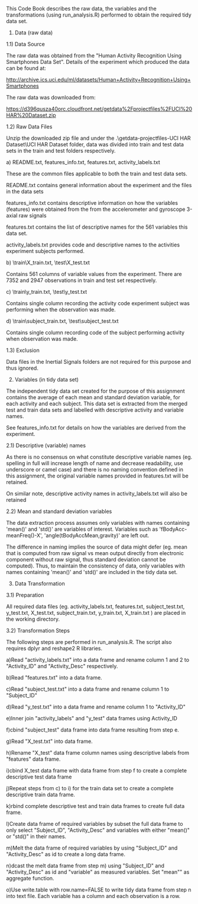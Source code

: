 This Code Book describes the raw data, the variables and the transformations (using run_analysis.R) performed to obtain the required tidy data set.

1) Data (raw data)

1.1) Data Source

The raw data was obtained from the "Human Activity Recognition Using Smartphones Data Set". Details of the experiment which produced the data can be found at:

http://archive.ics.uci.edu/ml/datasets/Human+Activity+Recognition+Using+Smartphones

The raw data was downloaded from:

https://d396qusza40orc.cloudfront.net/getdata%2Fprojectfiles%2FUCI%20HAR%20Dataset.zip

1.2) Raw Data Files

Unzip the downloaded zip file and under the .\getdata-projectfiles-UCI HAR Dataset\UCI HAR Dataset folder, data was divided into train and test data sets in the train and test folders respectively.

a) README.txt, features_info.txt, features.txt, activity_labels.txt

These are the common files applicable to both the train and test data sets.

README.txt contains general information about the experiment and the files in the data sets

features_info.txt contains descriptive information on how the variables (features) were obtained from the from the accelerometer and gyroscope 3-axial raw signals

features.txt contains the list of descriptive names for the 561 variables this data set.

activity_labels.txt provides code and descriptive names to the activities experiment subjects performed.

b) \train\X_train.txt, \test\X_test.txt

Contains 561 columns of variable values from the experiment. There are 7352 and 2947 observations in train and test set respectively.

c) \train\y_train.txt, \test\y_test.txt

Contains single column recording the activity code experiment subject was performing when the observation was made.

d) \train\subject_train.txt, \test\subject_test.txt

Contains single column recording code of the subject performing activity when observation was made.
 
1.3) Exclusion

Data files in the Inertial Signals folders are not required for this purpose and thus ignored.

2) Variables (in tidy data set)

The independent tidy data set created for the purpose of this assignment contains the average of each mean and standard deviation variable, for each activity and each subject. This data set is extracted from the merged test and train data sets and labelled with descriptive activity and variable names.

See features_info.txt for details on how the variables are derived from the experiment.

2.1) Descriptive (variable) names

As there is no consensus on what constitute descriptive variable names (eg. spelling in full will increase length of name and decrease readability, use underscore or camel case) and there is no naming convention defined in this assignment, the original variable names provided in features.txt will be retained.

On similar note, descriptive activity names in activity_labels.txt will also be retained

2.2) Mean and standard deviation variables

The data extraction process assumes only variables with names containing 'mean()' and 'std()' are variables of interest. Variables such as 'fBodyAcc-meanFreq()-X', 'angle(tBodyAccMean,gravity)' are left out. 

The difference in naming implies the source of data might defer (eg. mean that is computed from raw signal vs mean output directly from electronic component without raw signal, thus standard deviation cannot be computed). Thus, to maintain the consistency of data, only variables with names containing 'mean()' and 'std()' are included in the tidy data set.

3) Data Transformation

3.1) Preparation

All required data files (eg. activity_labels.txt, features.txt, subject_test.txt, y_test.txt, X_test.txt, subject_train.txt, y_train.txt, X_train.txt ) are placed in the working directory.


3.2) Transformation Steps

The following steps are performed in run_analysis.R. The script also requires dplyr and reshape2 R libraries.

a)Read "activity_labels.txt" into a data frame and rename column 1 and 2 to "Activity_ID" and "Activity_Desc" respectively.

b)Read "features.txt" into a data frame.

c)Read "subject_test.txt" into a data frame and rename column 1 to "Subject_ID"

d)Read "y_test.txt" into a data frame and rename column 1 to "Activity_ID"

e)Inner join "activity_labels" and "y_test" data frames using Activity_ID

f)cbind "subject_test" data frame into data frame resulting from step e.

g)Read "X_test.txt" into data frame.

h)Rename "X_test" data frame column names using descriptive labels from "features" data frame.

i)cbind X_test data frame with data frame from step f to create a complete descriptive test data frame

j)Repeat steps from c) to i) for the train data set to create a complete descriptive train data frame.

k)rbind complete descriptive test and train data frames to create full data frame.

l)Create data frame of required variables by subset the full data frame to only select "Subject_ID", "Activity_Desc" and variables with either "mean()" or "std()" in their names.

m)Melt the data frame of required variables by using "Subject_ID" and "Activity_Desc" as id to create a long data frame.

n)dcast the melt data frame from step m) using "Subject_ID" and "Activity_Desc" as id and "variable" as measured variables. Set "mean"" as aggregate function.

o)Use write.table with row.name=FALSE to write tidy data frame from step n into text file. Each variable has a column and each observation is a row.





